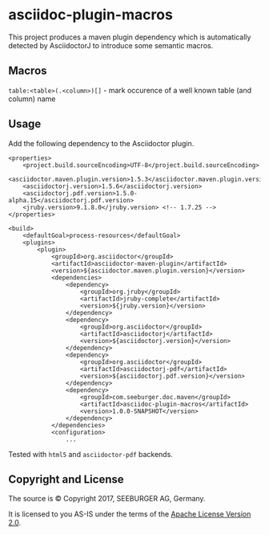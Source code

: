 # asciidoc-plugin-macros

This project produces a maven plugin dependency which is automatically detected by AsciidoctorJ
to introduce some semantic macros.

## Macros

`table:<table>(.<column>)[]` - mark occurence of a well known table (and column) name

## Usage

Add the following dependency to the Asciidoctor plugin.

    <properties>
        <project.build.sourceEncoding>UTF-8</project.build.sourceEncoding>
        <asciidoctor.maven.plugin.version>1.5.3</asciidoctor.maven.plugin.version>
        <asciidoctorj.version>1.5.6</asciidoctorj.version>
        <asciidoctorj.pdf.version>1.5.0-alpha.15</asciidoctorj.pdf.version>
        <jruby.version>9.1.8.0</jruby.version> <!-- 1.7.25 -->
    </properties>

    <build>
        <defaultGoal>process-resources</defaultGoal>
        <plugins>
            <plugin>
                <groupId>org.asciidoctor</groupId>
                <artifactId>asciidoctor-maven-plugin</artifactId>
                <version>${asciidoctor.maven.plugin.version}</version>
                <dependencies>
                    <dependency>
                        <groupId>org.jruby</groupId>
                        <artifactId>jruby-complete</artifactId>
                        <version>${jruby.version}</version>
                    </dependency>
                    <dependency>
                        <groupId>org.asciidoctor</groupId>
                        <artifactId>asciidoctorj</artifactId>
                        <version>${asciidoctorj.version}</version>
                    </dependency>
                    <dependency>
                        <groupId>org.asciidoctor</groupId>
                        <artifactId>asciidoctorj-pdf</artifactId>
                        <version>${asciidoctorj.pdf.version}</version>
                    </dependency>
                    <dependency>
                        <groupId>com.seeburger.doc.maven</groupId>
                        <artifactId>asciidoc-plugin-macros</artifactId>
                        <version>1.0.0-SNAPSHOT</version>
                    </dependency>
                </dependencies>
                <configuration>
                    ...

Tested with `html5` and `asciidoctor-pdf` backends.

## Copyright and License

The source is &copy; Copyright 2017, SEEBURGER AG, Germany.

It is licensed to you AS-IS under the terms of the [Apache License Version 2.0](https://www.apache.org/licenses/LICENSE-2.0).